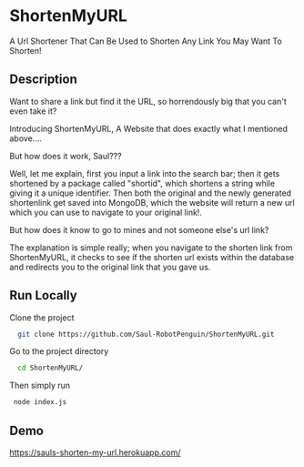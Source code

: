 
# ShortenMyURL

A Url Shortener That Can Be Used to Shorten Any Link You May Want To Shorten!
## Description
Want to share a link but find it the URL, so horrendously big that you can't even take it?

Introducing ShortenMyURL, A Website that does exactly what I mentioned above....

But how does it work, Saul???

Well, let me explain, first you input a link into the search bar; then it gets shortened by a package called "shortid", which shortens a string while giving it a unique identifier.
Then both the original and the newly generated shortenlink get saved into MongoDB, which the website will return a new url which you can use to navigate to your original link!.

But how does it know to go to mines and not someone else's url link?

The explanation is simple really; when you navigate to the shorten link from ShortenMyURL, it checks to see if the shorten url exists within the database and redirects you to the original link that you gave us.
## Run Locally

Clone the project

```bash
  git clone https://github.com/Saul-RobotPenguin/ShortenMyURL.git
```

Go to the project directory

```bash
  cd ShortenMyURL/
```

Then simply run 

```bash
 node index.js
```

## Demo
https://sauls-shorten-my-url.herokuapp.com/